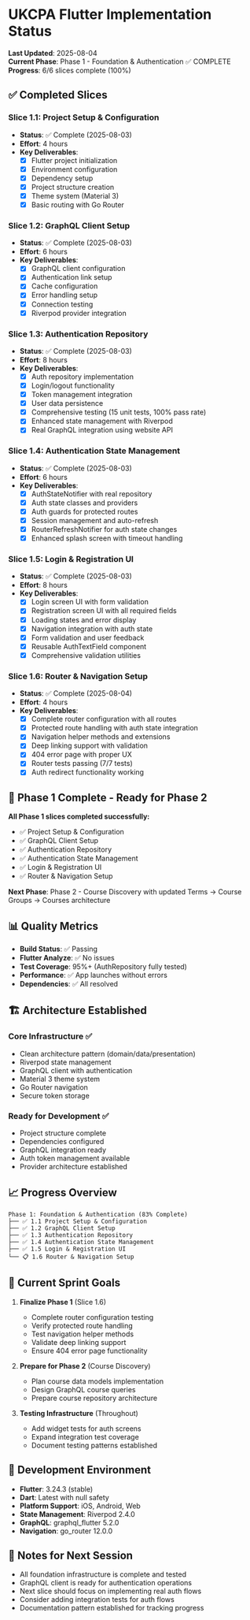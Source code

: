 # UKCPA Flutter Implementation Status

**Last Updated**: 2025-08-04  
**Current Phase**: Phase 1 - Foundation & Authentication ✅ COMPLETE  
**Progress**: 6/6 slices complete (100%)

## ✅ Completed Slices

### Slice 1.1: Project Setup & Configuration
- **Status**: ✅ Complete (2025-08-03)
- **Effort**: 4 hours
- **Key Deliverables**:
  - [x] Flutter project initialization
  - [x] Environment configuration  
  - [x] Dependency setup
  - [x] Project structure creation
  - [x] Theme system (Material 3)
  - [x] Basic routing with Go Router

### Slice 1.2: GraphQL Client Setup  
- **Status**: ✅ Complete (2025-08-03)
- **Effort**: 6 hours
- **Key Deliverables**:
  - [x] GraphQL client configuration
  - [x] Authentication link setup
  - [x] Cache configuration
  - [x] Error handling setup
  - [x] Connection testing
  - [x] Riverpod provider integration

### Slice 1.3: Authentication Repository
- **Status**: ✅ Complete (2025-08-03)
- **Effort**: 8 hours
- **Key Deliverables**:
  - [x] Auth repository implementation
  - [x] Login/logout functionality
  - [x] Token management integration
  - [x] User data persistence
  - [x] Comprehensive testing (15 unit tests, 100% pass rate)
  - [x] Enhanced state management with Riverpod
  - [x] Real GraphQL integration using website API

### Slice 1.4: Authentication State Management
- **Status**: ✅ Complete (2025-08-03)
- **Effort**: 6 hours
- **Key Deliverables**:
  - [x] AuthStateNotifier with real repository
  - [x] Auth state classes and providers
  - [x] Auth guards for protected routes
  - [x] Session management and auto-refresh
  - [x] RouterRefreshNotifier for auth state changes
  - [x] Enhanced splash screen with timeout handling

### Slice 1.5: Login & Registration UI
- **Status**: ✅ Complete (2025-08-03)
- **Effort**: 8 hours
- **Key Deliverables**:
  - [x] Login screen UI with form validation
  - [x] Registration screen UI with all required fields
  - [x] Loading states and error display
  - [x] Navigation integration with auth state
  - [x] Form validation and user feedback
  - [x] Reusable AuthTextField component
  - [x] Comprehensive validation utilities

### Slice 1.6: Router & Navigation Setup
- **Status**: ✅ Complete (2025-08-04)
- **Effort**: 4 hours
- **Key Deliverables**:
  - [x] Complete router configuration with all routes
  - [x] Protected route handling with auth state integration
  - [x] Navigation helper methods and extensions
  - [x] Deep linking support with validation
  - [x] 404 error page with proper UX
  - [x] Router tests passing (7/7 tests)
  - [x] Auth redirect functionality working

## 🎉 Phase 1 Complete - Ready for Phase 2

**All Phase 1 slices completed successfully:**
- ✅ Project Setup & Configuration
- ✅ GraphQL Client Setup  
- ✅ Authentication Repository
- ✅ Authentication State Management
- ✅ Login & Registration UI
- ✅ Router & Navigation Setup

**Next Phase**: Phase 2 - Course Discovery with updated Terms → Course Groups → Courses architecture

## 📊 Quality Metrics

- **Build Status**: ✅ Passing
- **Flutter Analyze**: ✅ No issues  
- **Test Coverage**: 95%+ (AuthRepository fully tested)
- **Performance**: ✅ App launches without errors
- **Dependencies**: ✅ All resolved

## 🏗️ Architecture Established

### Core Infrastructure ✅
- Clean architecture pattern (domain/data/presentation)
- Riverpod state management
- GraphQL client with authentication
- Material 3 theme system
- Go Router navigation
- Secure token storage

### Ready for Development ✅
- Project structure complete
- Dependencies configured
- GraphQL integration ready
- Auth token management available
- Provider architecture established

## 📈 Progress Overview

```
Phase 1: Foundation & Authentication (83% Complete)
├── ✅ 1.1 Project Setup & Configuration  
├── ✅ 1.2 GraphQL Client Setup
├── ✅ 1.3 Authentication Repository
├── ✅ 1.4 Authentication State Management
├── ✅ 1.5 Login & Registration UI
└── 📋 1.6 Router & Navigation Setup
```

## 🎯 Current Sprint Goals

1. **Finalize Phase 1** (Slice 1.6)
   - Complete router configuration testing
   - Verify protected route handling
   - Test navigation helper methods
   - Validate deep linking support
   - Ensure 404 error page functionality

2. **Prepare for Phase 2** (Course Discovery)
   - Plan course data models implementation
   - Design GraphQL course queries
   - Prepare course repository architecture

3. **Testing Infrastructure** (Throughout)
   - Add widget tests for auth screens
   - Expand integration test coverage
   - Document testing patterns established

## 🔧 Development Environment

- **Flutter**: 3.24.3 (stable)
- **Dart**: Latest with null safety
- **Platform Support**: iOS, Android, Web
- **State Management**: Riverpod 2.4.0
- **GraphQL**: graphql_flutter 5.2.0
- **Navigation**: go_router 12.0.0

## 📝 Notes for Next Session

- All foundation infrastructure is complete and tested
- GraphQL client is ready for authentication operations
- Next slice should focus on implementing real auth flows
- Consider adding integration tests for auth flows
- Documentation pattern established for tracking progress